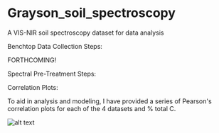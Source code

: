 # Grayson_soil_spectroscopy
A VIS-NIR soil spectroscopy dataset for data analysis

Benchtop Data Collection Steps:

FORTHCOMING!

Spectral Pre-Treatment Steps:

Correlation Plots:

To aid in analysis and modeling, I have provided a series of Pearson's correlation plots for each of the 4 datasets and % total C.



![alt text](https://github.com/jnesslage/Grayson_soil_spectroscopy/images/image.jpg?raw=true)
